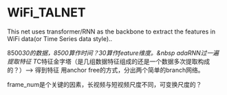 # WiFi_TALNET
This net uses transformer/RNN as the backbone to extract the features in WiFi data(or Time Series data style)..

8500*30的数据，8500算作时间？30算作feature维度。&nbsp adaRNN过一遍提取特征 T*C特征金字塔（是几组数据特征组成的还是一个数据多次提取构成的？）——> 得到特征  用anchor free的方式，分出两个简单的branch网络。


frame_num是个关键的因素，长视频与短视频尺度不同，可变换尺度的？
